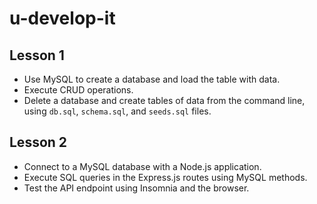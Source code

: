 # u-develop-it

## Lesson 1
* Use MySQL to create a database and load the table with data.
* Execute CRUD operations.
* Delete a database and create tables of data from the command line, using `db.sql`, `schema.sql`, and `seeds.sql` files.

## Lesson 2
* Connect to a MySQL database with a Node.js application.
* Execute SQL queries in the Express.js routes using MySQL methods.
* Test the API endpoint using Insomnia and the browser.